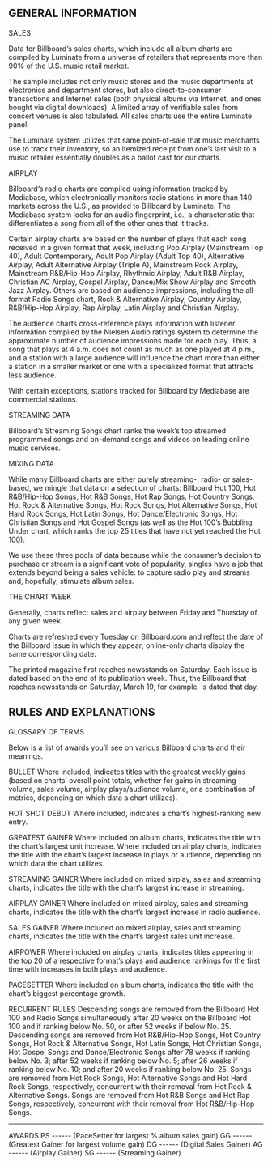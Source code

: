 GENERAL INFORMATION
----------------
SALES

Data for Billboard‘s sales charts, which include all album charts are compiled by Luminate from a universe of retailers that represents more than 90% of the U.S. music retail market.

The sample includes not only music stores and the music departments at electronics and department stores, but also direct-to-consumer transactions and Internet sales (both physical albums via Internet, and ones bought via digital downloads). A limited array of verifiable sales from concert venues is also tabulated. All sales charts use the entire Luminate panel.

The Luminate system utilizes that same point-of-sale that music merchants use to track their inventory, so an itemized receipt from one’s last visit to a music retailer essentially doubles as a ballot cast for our charts.

AIRPLAY

Billboard‘s radio charts are compiled using information tracked by Mediabase, which electronically monitors radio stations in more than 140 markets across the U.S., as provided to Billboard by Luminate. The Mediabase system looks for an audio fingerprint, i.e., a characteristic that differentiates a song from all of the other ones that it tracks.

Certain airplay charts are based on the number of plays that each song received in a given format that week, including Pop Airplay (Mainstream Top 40), Adult Contemporary, Adult Pop Airplay (Adult Top 40), Alternative Airplay, Adult Alternative Airplay (Triple A), Mainstream Rock Airplay, Mainstream R&B/Hip-Hop Airplay, Rhythmic Airplay, Adult R&B Airplay, Christian AC Airplay, Gospel Airplay, Dance/Mix Show Airplay and Smooth Jazz Airplay. Others are based on audience impressions, including the all-format Radio Songs chart, Rock & Alternative Airplay, Country Airplay, R&B/Hip-Hop Airplay, Rap Airplay, Latin Airplay and Christian Airplay.

The audience charts cross-reference plays information with listener information compiled by the Nielsen Audio ratings system to determine the approximate number of audience impressions made for each play. Thus, a song that plays at 4 a.m. does not count as much as one played at 4 p.m., and a station with a large audience will influence the chart more than either a station in a smaller market or one with a specialized format that attracts less audience.

With certain exceptions, stations tracked for Billboard by Mediabase are commercial stations.

STREAMING DATA

Billboard‘s Streaming Songs chart ranks the week’s top streamed programmed songs and on-demand songs and videos on leading online music services.

MIXING DATA

While many Billboard charts are either purely streaming-, radio- or sales-based, we mingle that data on a selection of charts: Billboard Hot 100, Hot R&B/Hip-Hop Songs, Hot R&B Songs, Hot Rap Songs, Hot Country Songs, Hot Rock & Alternative Songs, Hot Rock Songs, Hot Alternative Songs, Hot Hard Rock Songs, Hot Latin Songs, Hot Dance/Electronic Songs, Hot Christian Songs and Hot Gospel Songs (as well as the Hot 100’s Bubbling Under chart, which ranks the top 25 titles that have not yet reached the Hot 100).

We use these three pools of data because while the consumer’s decision to purchase or stream is a significant vote of popularity, singles have a job that extends beyond being a sales vehicle: to capture radio play and streams and, hopefully, stimulate album sales.

THE CHART WEEK

Generally, charts reflect sales and airplay between Friday and Thursday of any given week.

Charts are refreshed every Tuesday on Billboard.com and reflect the date of the Billboard issue in which they appear; online-only charts display the same corresponding date.

The printed magazine first reaches newsstands on Saturday. Each issue is dated based on the end of its publication week. Thus, the Billboard that reaches newsstands on Saturday, March 19, for example, is dated that day.

RULES AND EXPLANATIONS
----------------
GLOSSARY OF TERMS

Below is a list of awards you’ll see on various Billboard charts and their meanings.

BULLET
Where included, indicates titles with the greatest weekly gains (based on charts’ overall point totals, whether for gains in streaming volume, sales volume, airplay plays/audience volume, or a combination of metrics, depending on which data a chart utilizes).

HOT SHOT DEBUT
Where included, indicates a chart’s highest-ranking new entry.

GREATEST GAINER
Where included on album charts, indicates the title with the chart’s largest unit increase. Where included on airplay charts, indicates the title with the chart’s largest increase in plays or audience, depending on which data the chart utilizes.

STREAMING GAINER
Where included on mixed airplay, sales and streaming charts, indicates the title with the chart’s largest increase in streaming.

AIRPLAY GAINER
Where included on mixed airplay, sales and streaming charts, indicates the title with the chart’s largest increase in radio audience.

SALES GAINER
Where included on mixed airplay, sales and streaming charts, indicates the title with the chart’s largest sales unit increase.

AIRPOWER
Where included on airplay charts, indicates titles appearing in the top 20 of a respective format’s plays and audience rankings for the first time with increases in both plays and audience.

PACESETTER
Where included on album charts, indicates the title with the chart’s biggest percentage growth.

RECURRENT RULES
Descending songs are removed from the Billboard Hot 100 and Radio Songs simultaneously after 20 weeks on the Billboard Hot 100 and if ranking below No. 50, or after 52 weeks if below No. 25. Descending songs are removed from Hot R&B/Hip-Hop Songs, Hot Country Songs, Hot Rock & Alternative Songs, Hot Latin Songs, Hot Christian Songs, Hot Gospel Songs and Dance/Electronic Songs after 78 weeks if ranking below No. 3; after 52 weeks if ranking below No. 5; after 26 weeks if ranking below No. 10; and after 20 weeks if ranking below No. 25. Songs are removed from Hot Rock Songs, Hot Alternative Songs and Hot Hard Rock Songs, respectively, concurrent with their removal from Hot Rock & Alternative Songs. Songs are removed from Hot R&B Songs and Hot Rap Songs, respectively, concurrent with their removal from Hot R&B/Hip-Hop Songs.

-------------

AWARDS
PS ------  (PaceSetter for largest % album sales gain)
GG ------  (Greatest Gainer for largest volume gain)
DG ------  (Digital Sales Gainer)
AG ------  (Airplay Gainer)
SG ------  (Streaming Gainer)
